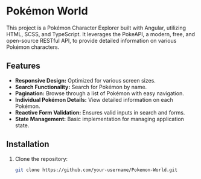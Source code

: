 # Pokémon World

This project is a Pokémon Character Explorer built with Angular, utilizing HTML, SCSS, and TypeScript. It leverages the PokeAPI, a modern, free, and open-source RESTful API, to provide detailed information on various Pokémon characters.

## Features

- **Responsive Design:** Optimized for various screen sizes.
- **Search Functionality:** Search for Pokémon by name.
- **Pagination:** Browse through a list of Pokémon with easy navigation.
- **Individual Pokémon Details:** View detailed information on each Pokémon.
- **Reactive Form Validation:** Ensures valid inputs in search and forms.
- **State Management:** Basic implementation for managing application state.

## Installation

1. Clone the repository:
   ```bash
   git clone https://github.com/your-username/Pokemon-World.git
